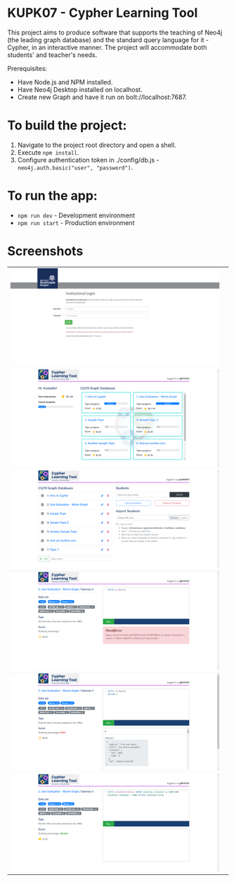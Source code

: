 # KUPK07 - Cypher Learning Tool
This project aims to produce software that supports the teaching of Neo4j (the leading graph database) and the standard query language for it - Cypher, in an interactive manner. The project will accommodate both students' and teacher's needs.

Prerequisites:
*  Have Node.js and NPM installed.
*  Have Neo4j Desktop installed on localhost.
*  Create new Graph and have it run on bolt://localhost:7687.

# To build the project:
1.  Navigate to the project root directory and open a shell.
2.  Execute `npm install`.
2.  Configure authentication token in ./config/db.js - `neo4j.auth.basic("user", "password")`.
	
# To run the app:
*  `npm run dev` - Development environment
*  `npm run start` - Production environment

# Screenshots
| | |
|-|-|
|<img src="public/img/1_log_in.png" alt="Shibboleth authentication">
|<img src="public/img/2_home_student.png" alt="Student Homepage">|
|<img src="public/img/2_home_teacher.png" alt="Teacher Homepage">
|<img src="public/img/3_exercise_error.png" alt="Exercise Throws Error">|
|<img src="public/img/4_exercise_result.png" alt="Exercise Returns Result">
|<img src="public/img/5_exercise.png" alt="Exercise">|